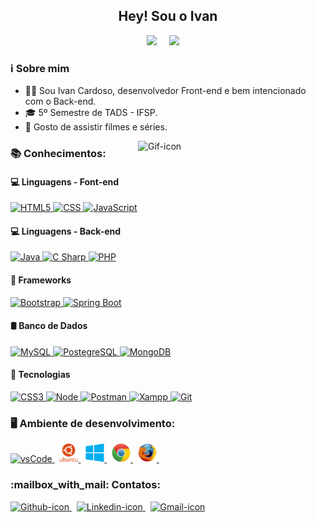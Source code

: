 
<h2 align="center">Hey! Sou o Ivan</h2>

<div align="center"> 
  <img height="180em" src="https://github-readme-stats.vercel.app/api?username=coivan&show_icons=true&theme=midnight-purple&include_all_commits=true&count_private=true&locale=pt-BR&custom_title=Ivan - Estatísticas do GitHub"/>
  &nbsp;
  &nbsp;
  <img height="180em" src="https://github-readme-stats.vercel.app/api/top-langs/?username=coivan&layout=compact&langs_count=7&theme=midnight-purple&locale=pt-BR"/>
  &nbsp;
  &nbsp;
</div>

<div style="display: inline_block">
  <h3>ℹ️ Sobre mim</h3>
  <ul>
    <li>👦🏾‍ Sou Ivan Cardoso, desenvolvedor Front-end e bem intencionado com o Back-end.</li>
    <li>🎓 5º Semestre de TADS - IFSP.</li>
    <li>🎥 Gosto de assistir filmes e séries.</li>
  </ul>
</div>

  <img 
       src="https://media.giphy.com/media/bcKmIWkUMCjVm/giphy.gif" 
       alt="Gif-icon" 
       align="right"
       width="300" 
       height="200"
  />

<div>
  <h3>📚 Conhecimentos:</h3>

  <h4>💻 Linguagens - Font-end</h4>
    <p align="left">
      <a href="#">
            <img alt="HTML5" src="https://img.shields.io/badge/HTML5-E34F26?style=for-the-badge&logo=html5&logoColor=white" />
      </a>
      <a href="#">
            <img alt="CSS" src="https://img.shields.io/badge/CSS-239120?&style=for-the-badge&logo=css3&logoColor=white" />
      </a>  
      <a href="#">
            <img alt="JavaScript" src="https://img.shields.io/badge/JavaScript-323330?style=for-the-badge&logo=javascript&logoColor=F7DF1E" />
      </a> 
    </p>
  
  <h4>💻 Linguagens - Back-end</h4>
    <p align="left">
      <a href="#">
            <img alt="Java" src="https://img.shields.io/badge/Java-ED8B00?style=for-the-badge&logo=java&logoColor=white" />
      </a>
      <a href="#">
            <img alt="C Sharp" src="https://img.shields.io/badge/C%23-239120?style=for-the-badge&logo=c-sharp&logoColor=white" />
      <a href="#">
            <img alt="PHP" src="https://img.shields.io/badge/PHP-777BB4?style=for-the-badge&logo=php&logoColor=white" />
      </a>
    </p>


  <h4>🔧 Frameworks</h4>
    <p align="left">
      <a href="#">
            <img alt="Bootstrap" src="https://img.shields.io/badge/Bootstrap-563D7C?style=for-the-badge&logo=bootstrap&logoColor=white" />
      </a>
      <a href="#">
            <img alt="Spring Boot" src="https://img.shields.io/badge/Spring_Boot-F2F4F9?style=for-the-badge&logo=spring-boot" />
      </a>
    </p>


  <h4>🛢 Banco de Dados</h4>
    <p align="left">
      <a href="#">
            <img alt="MySQL" src="https://img.shields.io/badge/MySQL-00000F?style=for-the-badge&logo=mysql&logoColor=white" />
      </a>
      <a href="#">
            <img alt="PostegreSQL" src="https://img.shields.io/badge/PostgreSQL-316192?style=for-the-badge&logo=postgresql&logoColor=white" />
      </a>
      <a href="#">
            <img alt="MongoDB" src="https://img.shields.io/badge/MongoDB-4EA94B?style=for-the-badge&logo=mongodb&logoColor=white" />
      </a>
    </p>

  <h4>📱 Tecnologias</h4>
    <p align="left">
      <a href="#">
            <img alt="CSS3" src="https://img.shields.io/badge/CSS3-1572B6?style=for-the-badge&logo=css3&logoColor=white" />
      </a>
      <a href="#">
            <img alt="Node" src="https://img.shields.io/badge/node-339933.svg?style=for-the-badge&logo=node.js&logoColor=white" />
      </a>
      <a href="#">
            <img alt="Postman" src="https://img.shields.io/badge/Postman-FF6C37?style=for-the-badge&logo=Postman&logoColor=white" />
      </a>
      <a href="#">
            <img alt="Xampp" src="https://img.shields.io/badge/Xampp-F37623?style=for-the-badge&logo=xampp&logoColor=white" />
      </a>
      <a href="#">
            <img alt="Git" src="https://img.shields.io/badge/Git-F05032?style=for-the-badge&logo=git&logoColor=white" />
      </a>
    </p>
</div>

  <h3>🖥️ Ambiente de desenvolvimento:</h3>
    <p align="left">
      <a href="#">
        <img src="https://upload.wikimedia.org/wikipedia/commons/thumb/9/9a/Visual_Studio_Code_1.35_icon.svg/512px-Visual_Studio_Code_1.35_icon.svg.png" alt="vsCode" width="30" height="30"/>
      </a>
      &nbsp;
      <a href="#">
        <img src="https://raw.githubusercontent.com/devicons/devicon/c7d326b6009e60442abc35fa45706d6f30ee4c8e/icons/ubuntu/ubuntu-plain-wordmark.svg" alt="ubuntu" width="30" height="30"/>
      </a>
      &nbsp;
      <a href="#">
        <img src="https://raw.githubusercontent.com/devicons/devicon/c7d326b6009e60442abc35fa45706d6f30ee4c8e/icons/windows8/windows8-original.svg" alt="windows" width="30" height="30"/>
      </a>
      &nbsp;
      <a href="#">
        <img src="https://github.com/devicons/devicon/blob/master/icons/chrome/chrome-original.svg" alt="Chrome" width="30" height="30"/>
      </a>
      &nbsp;
      <a href="#">
        <img src="https://github.com/devicons/devicon/blob/master/icons/firefox/firefox-original.svg" alt="Firefox" width="30" height="30"/>
      </a>
      &nbsp;
    </p>

<h3>:mailbox_with_mail: Contatos:</h3>
  <p align="left">
    <a href="https://github.com/coivan/" target="_blank">
      <img src="https://img.shields.io/badge/GitHub-100000?style=for-the-badge&logo=github&logoColor=white" alt="Github-icon"/>
    </a>
      &nbsp;
    <a href="https://www.linkedin.com/in/ivan-cardoso-442691191/" target="_blank">
      <img src="https://img.shields.io/badge/LinkedIn-0077B5?style=for-the-badge&logo=linkedin&logoColor=white" alt="Linkedin-icon"/>
    </a>
      &nbsp;
    <a href="mailto:c.ivan@aluno.ifsp.edu.br" target="_blank">
      <img src="https://img.shields.io/badge/Gmail-D14836?style=for-the-badge&logo=gmail&logoColor=white" alt="Gmail-icon"/>
    </a>
  </p>

